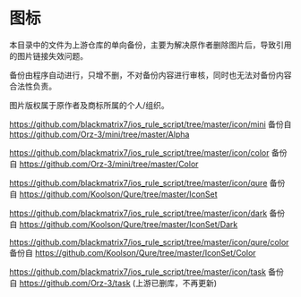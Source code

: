 # 图标

本目录中的文件为上游仓库的单向备份，主要为解决原作者删除图片后，导致引用的图片链接失效问题。

备份由程序自动进行，只增不删，不对备份内容进行审核，同时也无法对备份内容合法性负责。

图片版权属于原作者及商标所属的个人/组织。

https://github.com/blackmatrix7/ios_rule_script/tree/master/icon/mini 备份自 https://github.com/Orz-3/mini/tree/master/Alpha    

https://github.com/blackmatrix7/ios_rule_script/tree/master/icon/color 备份自 https://github.com/Orz-3/mini/tree/master/Color

https://github.com/blackmatrix7/ios_rule_script/tree/master/icon/qure 备份自 https://github.com/Koolson/Qure/tree/master/IconSet

https://github.com/blackmatrix7/ios_rule_script/tree/master/icon/dark 备份自 https://github.com/Koolson/Qure/tree/master/IconSet/Dark

https://github.com/blackmatrix7/ios_rule_script/tree/master/icon/qure/color 备份自 https://github.com/Koolson/Qure/tree/master/IconSet/Color

https://github.com/blackmatrix7/ios_rule_script/tree/master/icon/task 备份自 https://github.com/Orz-3/task   (上游已删库，不再更新)
